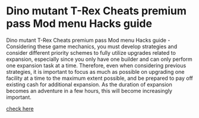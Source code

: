 # Dino mutant T-Rex Cheats premium pass Mod menu Hacks guide

Dino mutant T-Rex Cheats premium pass Mod menu Hacks guide - Considering these game mechanics, you must develop strategies and consider different priority schemes to fully utilize upgrades related to expansion, especially since you only have one builder and can only perform one expansion task at a time. Therefore, even when considering previous strategies, it is important to focus as much as possible on upgrading one facility at a time to the maximum extent possible, and be prepared to pay off existing cash for additional expansion. As the duration of expansion becomes an adventure in a few hours, this will become increasingly important.

[check here](https://fureway.top/dino-mutant/)
